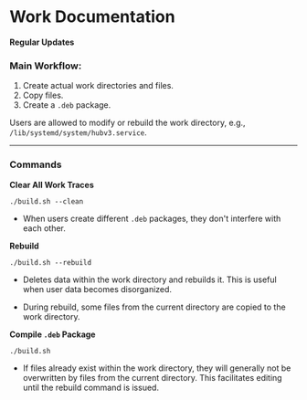 # Work Documentation

**Regular Updates**

### Main Workflow:

1. Create actual work directories and files.
2. Copy files.
3. Create a `.deb` package.

Users are allowed to modify or rebuild the work directory, e.g., `/lib/systemd/system/hubv3.service`.

---

### Commands

**Clear All Work Traces**
```shell
./build.sh --clean
```

- When users create different `.deb` packages, they don't interfere with each other.

**Rebuild**
```shell
./build.sh --rebuild
```

- Deletes data within the work directory and rebuilds it. This is useful when user data becomes disorganized.

- During rebuild, some files from the current directory are copied to the work directory.

**Compile `.deb` Package**
```shell
./build.sh
```

- If files already exist within the work directory, they will generally not be overwritten by files from the current directory. This facilitates editing until the rebuild command is issued.
